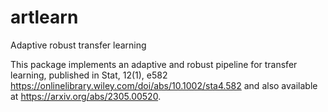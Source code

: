 # artlearn
Adaptive robust transfer learning

This package implements an adaptive and robust pipeline for transfer learning, published in Stat, 12(1), e582 <https://onlinelibrary.wiley.com/doi/abs/10.1002/sta4.582> and also available at <https://arxiv.org/abs/2305.00520>.
